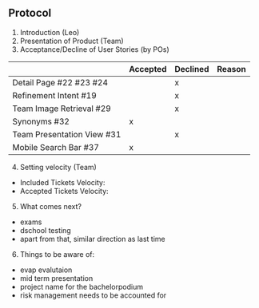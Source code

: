 ## Protocol

1. Introduction (Leo)
2. Presentation of Product (Team)
3. Acceptance/Decline of User Stories (by POs)

|                  | Accepted | Declined | Reason
|------------------|----------|----------|--------
| Detail Page #22 #23 #24  |          |    x     | 
| Refinement Intent #19 |          |    x     |
| Team Image Retrieval #29 |         |    x     | 
| Synonyms #32 |     x    |         |   
| Team Presentation View #31|          |    x     |
| Mobile Search Bar #37 | x |


4. Setting velocity (Team)  
  - Included Tickets Velocity:  
  - Accepted Tickets Velocity: 

5. What comes next?
  - exams
  - dschool testing
  - apart from that, similar direction as last time

6. Things to be aware of:
  - evap evalutaion
  - mid term presentation
  - project name for the bachelorpodium
  - risk management needs to be accounted for
